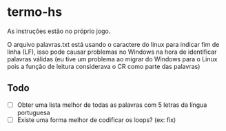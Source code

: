 # termo-hs
As instruções estão no próprio jogo.

O arquivo palavras.txt está usando o caractere do linux para indicar fim de linha (LF), isso pode causar problemas no Windows na hora de identificar palavras válidas (eu tive um problema ao migrar do Windows para o Linux pois a função de leitura considerava o CR como parte das palavras)

## Todo
- [ ] Obter uma lista melhor de todas as palavras com 5 letras da língua portuguesa
- [ ] Existe uma forma melhor de codificar os loops? (ex: fix)
